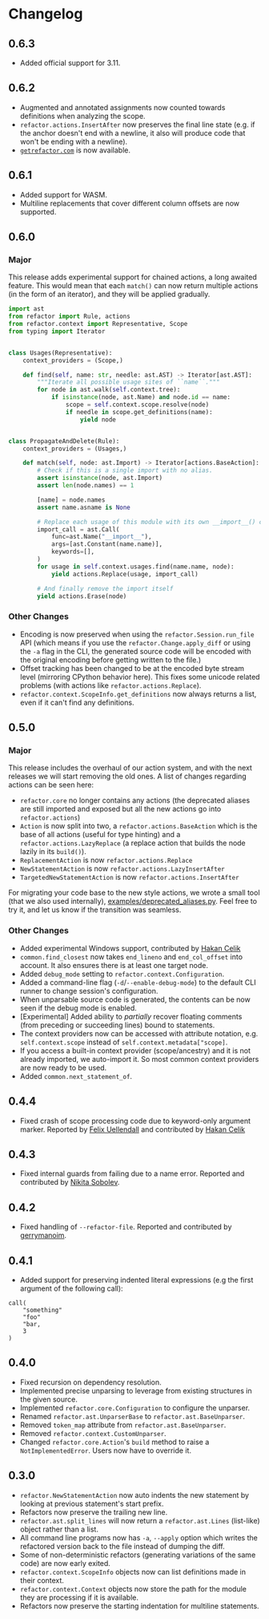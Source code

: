 # Changelog

## 0.6.3

- Added official support for 3.11.

## 0.6.2

- Augmented and annotated assignments now counted towards definitions when analyzing the scope.
- `refactor.actions.InsertAfter` now preserves the final line state (e.g. if the anchor doesn't end with a newline, it also will produce code that won't be ending with a newline).
- [`getrefactor.com`](https://getrefactor.com) is now available.

## 0.6.1

- Added support for WASM.
- Multiline replacements that cover different column offsets are now supported.

## 0.6.0

### Major

This release adds experimental support for chained actions, a long awaited
feature. This would mean that each `match()` can now return multiple actions (in
the form of an iterator), and they will be applied gradually.

```py
import ast
from refactor import Rule, actions
from refactor.context import Representative, Scope
from typing import Iterator


class Usages(Representative):
    context_providers = (Scope,)

    def find(self, name: str, needle: ast.AST) -> Iterator[ast.AST]:
        """Iterate all possible usage sites of ``name``."""
        for node in ast.walk(self.context.tree):
            if isinstance(node, ast.Name) and node.id == name:
                scope = self.context.scope.resolve(node)
                if needle in scope.get_definitions(name):
                    yield node


class PropagateAndDelete(Rule):
    context_providers = (Usages,)

    def match(self, node: ast.Import) -> Iterator[actions.BaseAction]:
        # Check if this is a single import with no alias.
        assert isinstance(node, ast.Import)
        assert len(node.names) == 1

        [name] = node.names
        assert name.asname is None

        # Replace each usage of this module with its own __import__() call.
        import_call = ast.Call(
            func=ast.Name("__import__"),
            args=[ast.Constant(name.name)],
            keywords=[],
        )
        for usage in self.context.usages.find(name.name, node):
            yield actions.Replace(usage, import_call)

        # And finally remove the import itself
        yield actions.Erase(node)
```

### Other Changes
- Encoding is now preserved when using the `refactor.Session.run_file` API (which means if you use the `refactor.Change.apply_diff` or using the `-a` flag in the CLI, the generated source code will be encoded
with the original encoding before getting written to the file.)
- Offset tracking has been changed to be at the encoded byte stream level (mirroring CPython behavior here). This fixes some unicode related problems (with actions like `refactor.actions.Replace`).
- `refactor.context.ScopeInfo.get_definitions` now always returns a list, even
  if it can't find any definitions.

## 0.5.0

### Major

This release includes the overhaul of our action system, and with the next
releases we will start removing the old ones. A list of changes regarding
actions can be seen here:

- `refactor.core` no longer contains any actions (the deprecated aliases are
  still imported and exposed but all the new actions go into `refactor.actions`)
- `Action` is now split into two, a `refactor.actions.BaseAction` which is the
  base of all actions (useful for type hinting) and a
  `refactor.actions.LazyReplace` (a replace action that builds the node lazily
  in its `build()`).
- `ReplacementAction` is now `refactor.actions.Replace`
- `NewStatementAction` is now `refactor.actions.LazyInsertAfter`
- `TargetedNewStatementAction` is now `refactor.actions.InsertAfter`

For migrating your code base to the new style actions, we wrote a small tool
(that we also used internally),
[examples/deprecated_aliases.py](https://github.com/isidentical/refactor/blob/main/examples/deprecated_aliases.py).
Feel free to try it, and let us know if the transition was seamless.

### Other Changes

- Added experimental Windows support, contributed by
  [Hakan Celik](https://github.com/hakancelikdev)
- `common.find_closest` now takes `end_lineno` and `end_col_offset` into
  account. It also ensures there is at least one target node.
- Added `debug_mode` setting to `refactor.context.Configuration`.
- Added a command-line flag (`-d`/`--enable-debug-mode`) to the default CLI
  runner to change session's configuration.
- When unparsable source code is generated, the contents can be now seen if the
  debug mode is enabled.
- \[Experimental\] Added ability to *partially* recover floating comments (from
  preceding or succeeding lines) bound to statements.
- The context providers now can be accessed with attribute notation, e.g.
  `self.context.scope` instead of `self.context.metadata["scope]`.
- If you access a built-in context provider (scope/ancestry) and it is not
  already imported, we auto-import it. So most common context providers are now
  ready to be used.
- Added `common.next_statement_of`.

## 0.4.4

- Fixed crash of scope processing code due to keyword-only argument marker.
  Reported by [Felix Uellendall](https://github.com/feluelle) and contributed by
  [Hakan Celik](https://github.com/hakancelikdev)

## 0.4.3

- Fixed internal guards from failing due to a name error. Reported and
  contributed by [Nikita Sobolev](https://github.com/sobolevn).

## 0.4.2

- Fixed handling of `--refactor-file`. Reported and contributed by
  [gerrymanoim](https://github.com/gerrymanoim).

## 0.4.1

- Added support for preserving indented literal expressions (e.g the first
  argument of the following call):

```
call(
    "something"
    "foo"
    "bar,
    3
)
```

## 0.4.0

- Fixed recursion on dependency resolution.
- Implemented precise unparsing to leverage from existing structures in the
  given source.
- Implemented `refactor.core.Configuration` to configure the unparser.
- Renamed `refactor.ast.UnparserBase` to `refactor.ast.BaseUnparser`.
- Removed `token_map` attribute from `refactor.ast.BaseUnparser`.
- Removed `refactor.context.CustomUnparser`.
- Changed `refactor.core.Action`'s `build` method to raise a
  `NotImplementedError`. Users now have to override it.

## 0.3.0

- `refactor.NewStatementAction` now auto indents the new statement by looking at
  previous statement's start prefix.
- Refactors now preserve the trailing new line.
- `refactor.ast.split_lines` will now return a `refactor.ast.Lines` (list-like)
  object rather than a list.
- All command line programs now has `-a`, `--apply` option which writes the
  refactored version back to the file instead of dumping the diff.
- Some of non-deterministic refactors (generating variations of the same code)
  are now early exited.
- `refactor.context.ScopeInfo` objects now can list definitions made in their
  context.
- `refactor.context.Context` objects now store the path for the module they are
  processing if it is available.
- Refactors now preserve the starting indentation for multiline statements.
